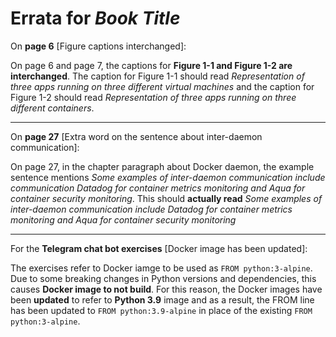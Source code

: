 # Errata for *Book Title*

On **page 6** [Figure captions interchanged]:
 
On page 6 and page 7, the captions for **Figure 1-1 and Figure 1-2 are interchanged**. The caption for Figure 1-1 should read _Representation of three apps running on three different virtual machines_ and the caption for Figure 1-2 should read _Representation of three apps running on three different containers_.

***

On **page 27** [Extra word on the sentence about inter-daemon communication]:
 
On page 27, in the chapter paragraph about Docker daemon, the example sentence mentions _Some examples of inter-daemon communication include communication Datadog for container metrics monitoring and Aqua for container security monitoring_. This should **actually read** _Some examples of inter-daemon communication include Datadog for container metrics monitoring and Aqua for container security monitoring_

***


For the **Telegram chat bot exercises** [Docker image has been updated]: 
 
The exercises refer to Docker iamge to be used as `FROM python:3-alpine`. Due to some breaking changes in Python versions and dependencies, this causes **Docker image to not build**. 
For this reason, the Docker images have been **updated** to refer to **Python 3.9** image and as a result, the FROM line has been updated to `FROM python:3.9-alpine` in place of the existing `FROM python:3-alpine`.
